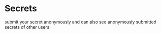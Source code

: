 # Secrets
submit your secret anonymously and can also see anonymously submitted secrets of other users.
